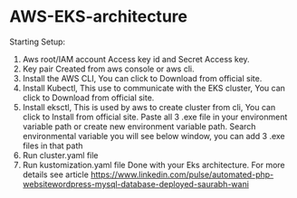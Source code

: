 # AWS-EKS-architecture

Starting Setup:
1) Aws root/IAM account Access key id and Secret Access key.
2) Key pair Created from aws console or aws cli.
3) Install the AWS CLI, You can click to Download from official site.
4) Install Kubectl, This use to communicate with the EKS cluster, You can click to Download from official site.
5) Install eksctl, This is used by aws to create cluster from cli, You can click to Install from official site.
Paste all 3 .exe file in your environment variable path or create new environment variable path. Search environmental variable you will see below window, you can add 3 .exe files in that path
6) Run cluster.yaml file
7) Run kustomization.yaml file
 Done with your Eks architecture.
 For more details see article https://www.linkedin.com/pulse/automated-php-websitewordpress-mysql-database-deployed-saurabh-wani

